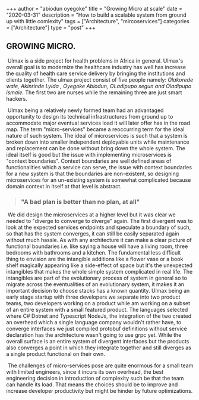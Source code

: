 +++
author = "abiodun oyegoke"
title = "Growing Micro at scale"
date = "2020-03-31"
description = "How to build a scalable system from ground up with little comlexity"
tags = ["Architecture", "mircoservices"]
categories = ["Architecture"]
type = "post"
+++
<!-- images  = ["https://cdn.pixabay.com/photo/2014/11/22/17/58/clasped-hands-541849_960_720.jpg"] -->

## GROWING MICRO.
​	Ulmax is a side project for health problems in Africa in general. Ulmax's overall goal is to modernize the healthcare industry has well has increase the quality of health care service delivery by bringing the institutions and clients together. The ulmax project consist of five people namely: *Olakorede wale, Akinrinde Lyida , Oyegoke Abiodun, OLadipupo segun and Oladipupo ismaie.* The first two are nurses while the remaining three are just smart hackers.

​	Ulmax being a relatively newly formed team had an advantaged opportunity to design its technical infrastructures from ground up to accommodate major eventual services load it will later offer has in the road map. The term "micro-services" became a reoccurring term for the ideal nature of such system. The ideal of microservices is such that a system is broken down into smaller independent deployable units while maintenance and replacement can be done without bring down the whole system. The ideal itself is good but the issue with implementing microservices is "context boundaries". Context boundaries are well defined areas of functionalities which a service can serve, the issue with context boundaries for a new system is that the boundaries are non-existent, so designing microservices for an un-existing system is somewhat complicated because domain context in itself at that level is abstract.  

>  ### "A bad plan is better than no plan, at all" 

​	We did design the microservices at a higher level but it was clear we needed to "diverge to converge to diverge" again. The first divergent was to look at the expected services endpoints and speculate a boundary of such, so that has the system converges, it can still be easily separated again without much hassle. As with any architecture it can make a clear picture of functional boundaries i.e. like saying a house will have a living room, three bedrooms with bathrooms and a kitchen. The fundamental less difficult thing to envision are the intangible additions like a flower vase or a book shelf magically appearing like a side-effect of space but it's the unexpected intangibles that makes the whole simple system complicated in real life. The intangibles are part of the evolutionary process of system in general so to migrate across the eventualities of an evolutionary system, it makes it an important decision to choose stacks has a known quantity. Ulmax being an early stage startup with three developers we separate into two product teams, two developers working on a product while am working on a subset of an entire system with a small featured product. The languages selected where C\# Dotnet and Typescript NodeJs, the integration of the two created an overhead which a single language company wouldn't rather have, to converge interfaces we just compiled protobuf definitions without service declaration has the architecture wasn't going to use grpc yet. While the overall surface is an entire system of divergent interfaces but the products also converges a point in which they integrate together and still diverges as a single product functional on their own.

​	The challenges of micro-services pose are quite enormous for a small team with limited engineers, since it incurs its own overhead, the best engineering decision in introduction of complexity such be that the team can handle its load. That means the choices should be to improve and increase developer productivity but might be hinder by future optimizations.
